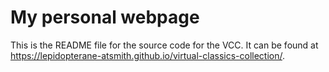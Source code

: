 # My personal webpage

This is the README file for the source code for the VCC. It can be found at <https://lepidopterane-atsmith.github.io/virtual-classics-collection/>.  

